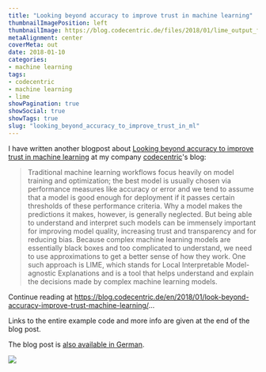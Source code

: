 ```yaml
---
title: "Looking beyond accuracy to improve trust in machine learning"
thumbnailImagePosition: left
thumbnailImage: https://blog.codecentric.de/files/2018/01/lime_output_figure.png
metaAlignment: center
coverMeta: out
date: 2018-01-10
categories:
- machine learning
tags:
- codecentric
- machine learning
- lime
showPagination: true
showSocial: true
showTags: true
slug: "looking_beyond_accuracy_to_improve_trust_in_ml"
---
```


I have written another blogpost about [Looking beyond accuracy to improve trust in machine learning](https://blog.codecentric.de/en/2018/01/look-beyond-accuracy-improve-trust-machine-learning/) at my company [codecentric](https://blog.codecentric.de/en/)'s blog:

> Traditional machine learning workflows focus heavily on model training and optimization; the best model is usually chosen via performance measures like accuracy or error and we tend to assume that a model is good enough for deployment if it passes certain thresholds of these performance criteria. Why a model makes the predictions it makes, however, is generally neglected. But being able to understand and interpret such models can be immensely important for improving model quality, increasing trust and transparency and for reducing bias. Because complex machine learning models are essentially black boxes and too complicated to understand, we need to use approximations to get a better sense of how they work. One such approach is LIME, which stands for Local Interpretable Model-agnostic Explanations and is a tool that helps understand and explain the decisions made by complex machine learning models.

Continue reading at <https://blog.codecentric.de/en/2018/01/look-beyond-accuracy-improve-trust-machine-learning/>...

Links to the entire example code and more info are given at the end of the blog post.

The blog post is [also available in German](https://blog.codecentric.de/2018/01/vertrauen-und-vorurteile-maschinellem-lernen/).

![](https://blog.codecentric.de/files/2018/01/lime_output_figure.png)